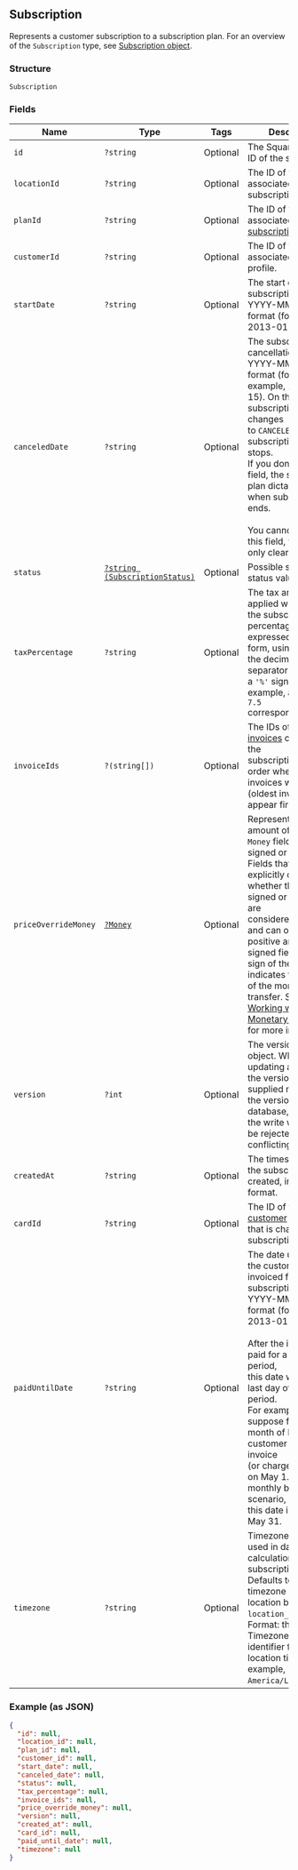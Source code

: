 ## Subscription

Represents a customer subscription to a subscription plan.
For an overview of the `Subscription` type, see
[Subscription object](https://developer.squareup.com/docs/docs/subscriptions-api/overview#subscription-object-overview).

### Structure

`Subscription`

### Fields

| Name | Type | Tags | Description |
|  --- | --- | --- | --- |
| `id` | `?string` | Optional | The Square-assigned ID of the subscription. |
| `locationId` | `?string` | Optional | The ID of the location associated with the subscription. |
| `planId` | `?string` | Optional | The ID of the associated [subscription plan](#type-catalogsubscriptionplan). |
| `customerId` | `?string` | Optional | The ID of the associated [customer](#type-customer) profile. |
| `startDate` | `?string` | Optional | The start date of the subscription, in YYYY-MM-DD format (for example,<br>2013-01-15). |
| `canceledDate` | `?string` | Optional | The subscription cancellation date, in YYYY-MM-DD format (for<br>example, 2013-01-15). On this date, the subscription status changes<br>to `CANCELED` and the subscription billing stops.<br>If you don't set this field, the subscription plan dictates if and<br>when subscription ends.<br><br>You cannot update this field, you can only clear it. |
| `status` | [`?string (SubscriptionStatus)`](/doc/models/subscription-status.md) | Optional | Possible subscription status values. |
| `taxPercentage` | `?string` | Optional | The tax amount applied when billing the subscription. The<br>percentage is expressed in decimal form, using a `'.'` as the decimal<br>separator and without a `'%'` sign. For example, a value of `7.5`<br>corresponds to 7.5%. |
| `invoiceIds` | `?(string[])` | Optional | The IDs of the [invoices](#type-invoice) created for the<br>subscription, listed in order when the invoices were created<br>(oldest invoices appear first). |
| `priceOverrideMoney` | [`?Money`](/doc/models/money.md) | Optional | Represents an amount of money. `Money` fields can be signed or unsigned.<br>Fields that do not explicitly define whether they are signed or unsigned are<br>considered unsigned and can only hold positive amounts. For signed fields, the<br>sign of the value indicates the purpose of the money transfer. See<br>[Working with Monetary Amounts](https://developer.squareup.com/docs/build-basics/working-with-monetary-amounts)<br>for more information. |
| `version` | `?int` | Optional | The version of the object. When updating an object, the version<br>supplied must match the version in the database, otherwise the write will<br>be rejected as conflicting. |
| `createdAt` | `?string` | Optional | The timestamp when the subscription was created, in RFC 3339 format. |
| `cardId` | `?string` | Optional | The ID of the [customer](#type-customer) [card](#type-card)<br>that is charged for the subscription. |
| `paidUntilDate` | `?string` | Optional | The date up to which the customer is invoiced for the<br>subscription, in YYYY-MM-DD format (for example, 2013-01-15).<br><br>After the invoice is paid for a given billing period,<br>this date will be the last day of the billing period.<br>For example,<br>suppose for the month of May a customer gets an invoice<br>(or charged the card) on May 1. For the monthly billing scenario,<br>this date is then set to May 31. |
| `timezone` | `?string` | Optional | Timezone that will be used in date calculations for the subscription.<br>Defaults to the timezone of the location based on `location_id`.<br>Format: the IANA Timezone Database identifier for the location timezone (for example, `America/Los_Angeles`). |

### Example (as JSON)

```json
{
  "id": null,
  "location_id": null,
  "plan_id": null,
  "customer_id": null,
  "start_date": null,
  "canceled_date": null,
  "status": null,
  "tax_percentage": null,
  "invoice_ids": null,
  "price_override_money": null,
  "version": null,
  "created_at": null,
  "card_id": null,
  "paid_until_date": null,
  "timezone": null
}
```

